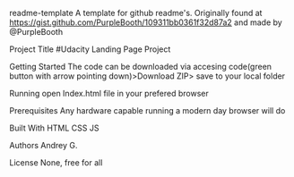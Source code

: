 





readme-template
A template for github readme's. Originally found at https://gist.github.com/PurpleBooth/109311bb0361f32d87a2 and made by @PurpleBooth

Project Title
#Udacity Landing Page Project

Getting Started
The code can be downloaded via accesing code(green button with arrow pointing down)>Download ZIP> save to your local folder

Running
open Index.html file in your prefered browser


Prerequisites
Any hardware capable running a modern day browser will do


Built With
HTML
CSS
JS


Authors
Andrey G. 


License
None, free for all

